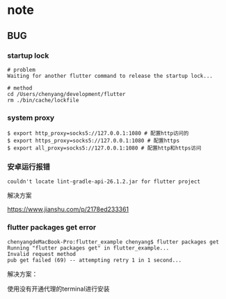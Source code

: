 # note

## BUG

### startup lock

```
# problem
Waiting for another flutter command to release the startup lock...

# method
cd /Users/chenyang/development/flutter
rm ./bin/cache/lockfile
```

### system proxy

```
$ export http_proxy=socks5://127.0.0.1:1080 # 配置http访问的
$ export https_proxy=socks5://127.0.0.1:1080 # 配置https
$ export all_proxy=socks5://127.0.0.1:1080 # 配置http和https访问
```

### 安卓运行报错

```
couldn't locate lint-gradle-api-26.1.2.jar for flutter project
```

解决方案

https://www.jianshu.com/p/2178ed233361

### flutter packages get error

```
chenyangdeMacBook-Pro:flutter_example chenyang$ flutter packages get
Running "flutter packages get" in flutter_example...
Invalid request method
pub get failed (69) -- attempting retry 1 in 1 second...
```

解决方案：

使用没有开通代理的terminal进行安装